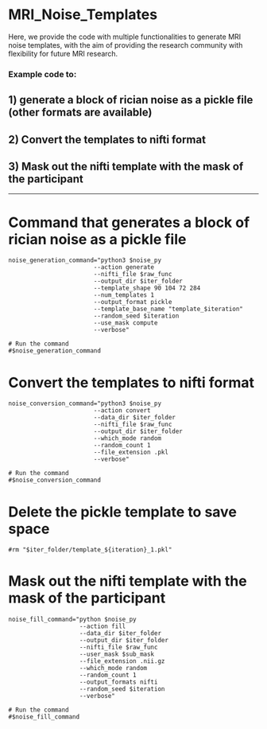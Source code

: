 # MRI_Noise_Templates
Here, we provide the code with multiple functionalities to generate MRI noise templates, with the aim of providing the research community with flexibility for future MRI research. 

### Example code to: 
## 1) generate a block of rician noise as a pickle file (other formats are available)
## 2) Convert the templates to nifti format
## 3) Mask out the nifti template with the mask of the participant

--- --- 

# Command that generates a block of rician noise as a pickle file
    noise_generation_command="python3 $noise_py
                            --action generate
                            --nifti_file $raw_func
                            --output_dir $iter_folder
                            --template_shape 90 104 72 284
                            --num_templates 1
                            --output_format pickle
                            --template_base_name "template_$iteration"
                            --random_seed $iteration
                            --use_mask compute
                            --verbose"

    # Run the command
    #$noise_generation_command

  # Convert the templates to nifti format
    noise_conversion_command="python3 $noise_py
                            --action convert
                            --data_dir $iter_folder
                            --nifti_file $raw_func                                  
                            --output_dir $iter_folder
                            --which_mode random
                            --random_count 1      
                            --file_extension .pkl
                            --verbose"

    # Run the command
    #$noise_conversion_command

  # Delete the pickle template to save space
    #rm "$iter_folder/template_${iteration}_1.pkl"

  # Mask out the nifti template with the mask of the participant
    noise_fill_command="python $noise_py
                        --action fill
                        --data_dir $iter_folder  
                        --output_dir $iter_folder
                        --nifti_file $raw_func
                        --user_mask $sub_mask
                        --file_extension .nii.gz
                        --which_mode random
                        --random_count 1
                        --output_formats nifti
                        --random_seed $iteration
                        --verbose"  
   
    # Run the command
    #$noise_fill_command
